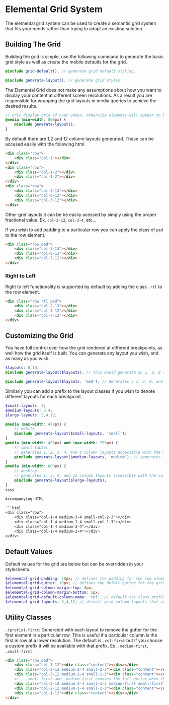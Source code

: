 # Elemental Grid System

The elemental grid system can be used to create a semantic grid system that fits your needs rather than trying to adapt
an existing solution.

## Building The Grid

Building the grid is simple, use the following command to generate the basic grid style as well as create the mobile
defaults for the grid.

```scss
@include grid-default(); // generate grid default styling.

@include generate-layout(); // generate grid styles
```

The Elemental Grid does not make any assumptions about how you want to display your content at different screen
resolutions. As a result you are responsible
for wrapping the grid layouts in media queries to achieve the desired results.

```scss
// only display grid if over 800px, otherwise elements will appear to be stacked.
@media (min-width: 800px) {
    @include generate-layout();
}
```

By default there are 1,2 and 12 column layouts generated. These can be accesed easily with the following html.

```html
<div class="row">
    <div class="col-1"></div>
</div>
<div class="row">
    <div class="col-1-2"></div>
    <div class="col-1-2"></div>
</div>
<div class="row">
    <div class="col-3-13"></div>
    <div class="col-6-12"></div>
    <div class="col-3-12"></div>
</div>
```
Other grid layouts it can be be easily acessed by simply using the proper fractional value. Ex.
`col-2-12`, `col-3-4`, etc...

If you wish to add padding to a particular row you can apply the class of `pad` to the row element.

```html
<div class="row pad">
    <div class="col-3-13"></div>
    <div class="col-6-12"></div>
    <div class="col-3-12"></div>
</div>
```

### Right to Left

Right to left functionality is supported by default by adding the class `.rtl` to the row element.

```html
<div class="row rtl pad">
    <div class="col-2-13"></div>
    <div class="col-3-12"></div>
    <div class="col-7-12"></div>
</div>
```


## Customizing the Grid

You have full control over how the grid rendered at different breakpoints, as well how the grid itself is built. You can
generate any layout you wish, and as many as you wish.

```scss
$layouts: 8,10;
@include generate-layout($layouts); // This would generate an 1, 2, 8 and 10 column layout with the default `col` prefix

@include generate-layout($layouts, 'med'); // Generates a 1, 2, 8, and 10 column layout with a prefix of `med`.
```

Similarly you can add a prefix to the layout classes if you wish to denote different layouts for each breakpoint.

```scss
$small-layouts: 3;
$medium-layouts: 3,4;
$large-layouts: 3,4,12;

@media (max-width: 479px) {
    // mobile
    @include generate-layout($small-layouts, 'small');
}
@media (min-width: 480px) and (max-width: 799px) {
    // small tablet
    // generates 1, 2, 3, 4, and 8 column layouts accessible with the medium-x-y prefix
    @include generate-layout($medium-layouts, 'medium'); // generates 1, 2, 3, 4, and 8 column layouts
}
@media (min-width: 800px) {
    // desktop
    // generates 1, 3, 4, and 12 column layouts accessible with the col-x-y prefix
    @include generate-layout($large-layouts);
}
scss

Accompanying HTML

```html
<div class="row">
    <div class="col-1-4 medium-3-4 small-col-2-3"></div>
    <div class="col-1-4 medium-1-4 small-col-1-3"></div>
    <div class="col-1-4 medium-3-4"></div>
    <div class="col-1-4 medium-3-4"></div>
</div>
```

## Default Values
Default values for the grid are below but can be overridden in your stylesheets.

```scss
$elemental-grid-padding: 10px; // defines the padding for the row element when .pad is applied
$elemental-grid-gutter: 10px; // defines the defalt gutter for the grid
$elemental-grid-column-margin-top: 0px;
$elemental-grid-column-margin-bottom: 5px;
$elemental-grid-default-column-name: 'col'; // default css class prefix
$elemental-grid-layouts: 3,4,12; // default grid column layouts that are generated
```

## Utility Classes

`.(prefix)-first`: Generated with each layout to remove the gutter for the first element in a particular row. This is
useful if a particular column is the first in row at a lower resolution. The default is `.col-first` but if you choose a
custom prefix it will be available with that prefix. Ex. `.medium-first`, `.small-first`.

```html
<div class="row pad">
    <div class="col-1-12"><div class="content"></div></div>
    <div class="col-2-12 medium-2-4 small-2-3"><div class="content"></div></div>
    <div class="col-3-12 medium-2-4 small-1-3"><div class="content"></div></div>
    <!-- .small-first and .medium-first removes the left gutter when the colum is pushed to the next row -->
    <div class="col-3-12 medium-3-4 small-1-3 medium-first small-first"><div class="content"></div></div>
    <div class="col-2-12 medium-1-4 small-2-3"><div class="content"></div></div>
    <div class="col-1-12"><div class="content"></div></div>
</div>
```
